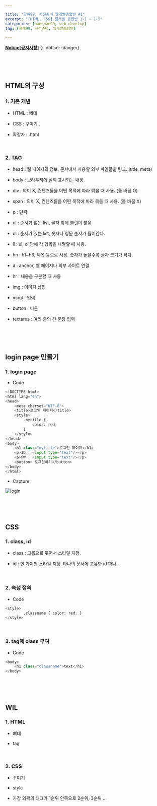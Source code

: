 ```yaml
--- 

title: "항해99, 사전준비 웹개발종합반 #1"
excerpt: "[HTML, CSS] 웹개발 종합반 1-1 ~ 1-5" 
categories: [hanghae99, web develop]
tag: [항해99, 사전준비, 웹개발종합반]

---
```


**[Notice[공지사항]](https://lilclown97.github.io/categories/#notice)**
{: .notice--danger}

<br><br><br>

## HTML의 구성

### 1. 기본 개념

- HTML : 뼈대

- CSS : 꾸미기  .

- 확장자 : .html

<br>

### 2. TAG

- head : 웹 페이지의 정보, 문서에서 사용할 외부 파일들을 링크. (title, meta)

- body : 브라우저에 실제 표시되는 내용.

- div : 의미 X, 컨텐츠들을 어떤 목적에 따라 묶을 때 사용. (줄 바꿈 O)

- span : 의미 X, 컨텐츠들을 어떤 목적에 따라 묶을 때 사용. (줄 바꿈 X)

- p : 단락.

- ul : 순서가 없는 list, 글자 앞에 불릿이 붙음.

- ol : 순서가 있는 list, 숫자나 영문 순서가 들어간다.

- li : ul, ol 안에 각 항목을 나열할 때 사용.

- hn : h1~h6, 제목 등으로 사용. 숫자가 높을수록 글자 크기가 작다.

- a : anchor, 웹 페이지나 외부 사이트 연결

- hr : 내용을 구분할 때 사용

- img : 이미지 삽입

- input : 입력

- button : 버튼

- textarea : 여러 줄의 긴 문장 입력

<br><br><br>

## login page 만들기

### 1. login page

- Code

```python
<!DOCTYPE html>
<html lang="en">
<head>
    <meta charset="UTF-8">
    <title>로그인 페이지</title>
    <style>
        .mytitle {
            color: red;
        }
    </style>
</head>
<body>
    <h1 class="mytitle">로그인 페이지</h1>
    <p>ID : <input type="text"/></p>
    <p>PW : <input type="text"/></p>
    <button> 로그인하기</button>
</body>
</html>
```

- Capture

![login](https://user-images.githubusercontent.com/98236458/152328289-a9de6944-fcac-454c-a0a4-13c64bbd45e2.PNG)

<br><br><br>

## CSS

### 1. class, id

- class : 그룹으로 묶어서 스타일 지정.

- id : 한 가지만 스타일 지정. 하나의 문서에 고유한 id 하나.


<br>

### 2. 속성 정의

- Code

```python
<style>
        .classname { color: red; }
</style>
```

<br>

### 3. tag에 class 부여

- Code

```python
<body>
    <h1 class="classname">text</h1>
</body>
```

<br><br><br>

## WIL

### 1. HTML

- 뼈대

- tag

<br>

### 2. CSS

- 꾸미기

- style

- 가장 외곽의 태그가 1순위 안쪽으로 2순위, 3순위 ...
